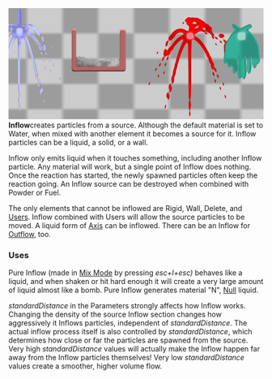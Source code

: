 ![Various types of Inflow.](/images/Inflow.jpg "fig:Various types of Inflow.")
**Inflow**creates particles from a source. Although the default material is set to Water, when mixed with another element it becomes a source for it. Inflow particles can be a liquid, a solid, or a wall.

Inflow only emits liquid when it touches something, including another Inflow particle. Any material will work, but a single point of Inflow does nothing. Once the reaction has started, the newly spawned particles often keep the reaction going. An Inflow source can be destroyed when combined with Powder or Fuel.

The only elements that cannot be inflowed are Rigid, Wall, Delete, and [Users](/User.md "User"). Inflow combined with Users will allow the source particles to be moved. A liquid form of [Axis](/Rigid%20Axis.md "Rigid Axis") can be inflowed. There can be an Inflow for [Outflow](/Outflow.md "Outflow"), too.

### Uses

<span>Pure Inflow (made in [Mix Mode](/Mix%20Mode.md "Mix Mode") by pressing *esc+I+esc)* behaves like a liquid, and when shaken or hit hard enough it will create a very large amount of liquid almost like a bomb. Pure Inflow generates material "N", </span>[Null](/Null.md "Null")<span> liquid.</span>

*standardDistance* in the Parameters strongly affects how Inflow works. Changing the density of the source Inflow section changes how aggressively it Inflows particles, independent of *standardDistance*. The actual inflow process itself is also controlled by *standardDistance*, which determines how close or far the particles are spawned from the source. Very high *standardDistance* values will actually make the Inflow happen far away from the Inflow particles themselves! Very low *standardDistance* values create a smoother, higher volume flow.

